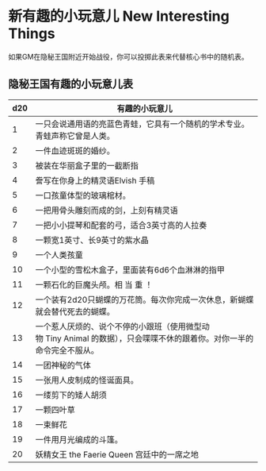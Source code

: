 # 新有趣的小玩意儿 New Interesting Things

如果GM在隐秘王国附近开始战役，你可以投掷此表来代替核心书中的随机表。

## 隐秘王国有趣的小玩意儿表

<table>
<thead>
<tr class="header">
<th>d20</th>
<th>有趣的小玩意儿</th>
</tr>
</thead>
<tbody>
<tr class="odd">
<td>1</td>
<td>一只会说通用语的亮蓝色青蛙，它具有一个随机的学术专业。青蛙声称它曾是人类。</td>
</tr>
<tr class="even">
<td>2</td>
<td>一件血迹斑斑的婚纱。</td>
</tr>
<tr class="odd">
<td>3</td>
<td>被装在华丽盒子里的一截断指</td>
</tr>
<tr class="even">
<td>4</td>
<td>誊写在你身上的精灵语Elvish 手稿</td>
</tr>
<tr class="odd">
<td>5</td>
<td>一口孩童体型的玻璃棺材。</td>
</tr>
<tr class="even">
<td>6</td>
<td>一把用骨头雕刻而成的剑，上刻有精灵语</td>
</tr>
<tr class="odd">
<td>7</td>
<td>一把小小提琴和配套的弓，适合3英寸高的人拉奏</td>
</tr>
<tr class="even">
<td>8</td>
<td>一颗宽1英寸、长9英寸的紫水晶</td>
</tr>
<tr class="odd">
<td>9</td>
<td>一个人类孩童</td>
</tr>
<tr class="even">
<td>10</td>
<td>一个小型的雪松木盒子，里面装有6d6个血淋淋的指甲</td>
</tr>
<tr class="odd">
<td>11</td>
<td>一颗石化的巨魔头颅。相 当 重 ！</td>
</tr>
<tr class="even">
<td>12</td>
<td>一个装有2d20只蝴蝶的万花筒。每次你完成一次休息，新蝴蝶就会替代死去的蝴蝶。</td>
</tr>
<tr class="odd">
<td>13</td>
<td>一个惹人厌烦的、说个不停的小跟班（使用微型动物 Tiny Animal
的数据），只会喋喋不休的跟着你。对你一半的命令完全不服从。</td>
</tr>
<tr class="even">
<td>14</td>
<td>一团神秘的气体</td>
</tr>
<tr class="odd">
<td>15</td>
<td>一张用人皮制成的怪诞面具。</td>
</tr>
<tr class="even">
<td>16</td>
<td>一缕剪下的矮人胡须</td>
</tr>
<tr class="odd">
<td>17</td>
<td>一颗四叶草</td>
</tr>
<tr class="even">
<td>18</td>
<td>一束鲜花</td>
</tr>
<tr class="odd">
<td>19</td>
<td>一件用月光编成的斗篷。</td>
</tr>
<tr class="even">
<td>20</td>
<td>妖精女王 the Faerie Queen 宫廷中的一席之地</td>
</tr>
</tbody>
</table>
